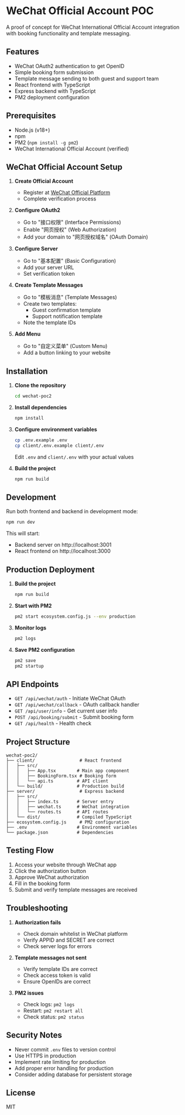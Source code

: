 # WeChat Official Account POC

A proof of concept for WeChat International Official Account integration with booking functionality and template messaging.

## Features

- WeChat OAuth2 authentication to get OpenID
- Simple booking form submission
- Template message sending to both guest and support team
- React frontend with TypeScript
- Express backend with TypeScript
- PM2 deployment configuration

## Prerequisites

- Node.js (v18+)
- npm
- PM2 (`npm install -g pm2`)
- WeChat International Official Account (verified)

## WeChat Official Account Setup

1. **Create Official Account**
   - Register at [WeChat Official Platform](https://mp.weixin.qq.com/)
   - Complete verification process

2. **Configure OAuth2**
   - Go to "接口权限" (Interface Permissions)
   - Enable "网页授权" (Web Authorization)
   - Add your domain to "网页授权域名" (OAuth Domain)

3. **Configure Server**
   - Go to "基本配置" (Basic Configuration)
   - Add your server URL
   - Set verification token

4. **Create Template Messages**
   - Go to "模板消息" (Template Messages)
   - Create two templates:
     - Guest confirmation template
     - Support notification template
   - Note the template IDs

5. **Add Menu**
   - Go to "自定义菜单" (Custom Menu)
   - Add a button linking to your website

## Installation

1. **Clone the repository**
   ```bash
   cd wechat-poc2
   ```

2. **Install dependencies**
   ```bash
   npm install
   ```

3. **Configure environment variables**
   ```bash
   cp .env.example .env
   cp client/.env.example client/.env
   ```
   Edit `.env` and `client/.env` with your actual values

4. **Build the project**
   ```bash
   npm run build
   ```

## Development

Run both frontend and backend in development mode:
```bash
npm run dev
```

This will start:
- Backend server on http://localhost:3001
- React frontend on http://localhost:3000

## Production Deployment

1. **Build the project**
   ```bash
   npm run build
   ```

2. **Start with PM2**
   ```bash
   pm2 start ecosystem.config.js --env production
   ```

3. **Monitor logs**
   ```bash
   pm2 logs
   ```

4. **Save PM2 configuration**
   ```bash
   pm2 save
   pm2 startup
   ```

## API Endpoints

- `GET /api/wechat/auth` - Initiate WeChat OAuth
- `GET /api/wechat/callback` - OAuth callback handler
- `GET /api/user/info` - Get current user info
- `POST /api/booking/submit` - Submit booking form
- `GET /api/health` - Health check

## Project Structure

```
wechat-poc2/
├── client/                 # React frontend
│   ├── src/
│   │   ├── App.tsx        # Main app component
│   │   ├── BookingForm.tsx # Booking form
│   │   └── api.ts         # API client
│   └── build/             # Production build
├── server/                 # Express backend
│   ├── src/
│   │   ├── index.ts       # Server entry
│   │   ├── wechat.ts      # WeChat integration
│   │   └── routes.ts      # API routes
│   └── dist/              # Compiled TypeScript
├── ecosystem.config.js     # PM2 configuration
├── .env                   # Environment variables
└── package.json           # Dependencies
```

## Testing Flow

1. Access your website through WeChat app
2. Click the authorization button
3. Approve WeChat authorization
4. Fill in the booking form
5. Submit and verify template messages are received

## Troubleshooting

1. **Authorization fails**
   - Check domain whitelist in WeChat platform
   - Verify APPID and SECRET are correct
   - Check server logs for errors

2. **Template messages not sent**
   - Verify template IDs are correct
   - Check access token is valid
   - Ensure OpenIDs are correct

3. **PM2 issues**
   - Check logs: `pm2 logs`
   - Restart: `pm2 restart all`
   - Check status: `pm2 status`

## Security Notes

- Never commit `.env` files to version control
- Use HTTPS in production
- Implement rate limiting for production
- Add proper error handling for production
- Consider adding database for persistent storage

## License

MIT